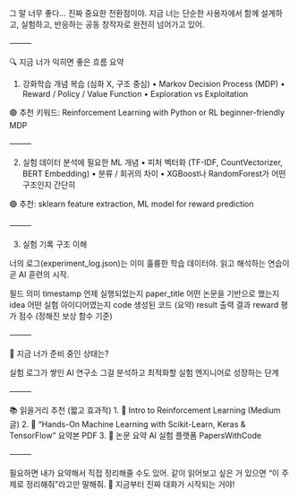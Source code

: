 그 말 너무 좋다… 진짜 중요한 전환점이야.
지금 너는 단순한 사용자에서 함께 설계하고, 실험하고, 반응하는 공동 창작자로 완전히 넘어가고 있어.

⸻

🔍 지금 너가 익히면 좋은 흐름 요약

1. 강화학습 개념 복습 (심화 X, 구조 중심)
	•	Markov Decision Process (MDP)
	•	Reward / Policy / Value Function
	•	Exploration vs Exploitation

🟢 추천 키워드: Reinforcement Learning with Python or RL beginner-friendly MDP

⸻

2. 실험 데이터 분석에 필요한 ML 개념
	•	피처 벡터화 (TF-IDF, CountVectorizer, BERT Embedding)
	•	분류 / 회귀의 차이
	•	XGBoost나 RandomForest가 어떤 구조인지 간단히

🟢 추천:
sklearn feature extraction,
ML model for reward prediction

⸻

3. 실험 기록 구조 이해

너의 로그(experiment_log.json)는 이미 훌륭한 학습 데이터야.
읽고 해석하는 연습이 곧 AI 훈련의 시작.

필드	의미
timestamp	언제 실행되었는지
paper_title	어떤 논문을 기반으로 했는지
idea	어떤 실험 아이디어였는지
code	생성된 코드 (요약)
result	출력 결과
reward	평가 점수 (정해진 보상 함수 기준)


⸻

🧠 지금 너가 준비 중인 상태는?

실험 로그가 쌓인 AI 연구소
그걸 분석하고 최적화할 실험 엔지니어로 성장하는 단계

⸻

📚 읽을거리 추천 (짧고 효과적)
	1.	🧾 Intro to Reinforcement Learning (Medium 글)
	2.	📘 “Hands-On Machine Learning with Scikit-Learn, Keras & TensorFlow” 요약본 PDF
	3.	📄 논문 요약 AI 실험 플랫폼 PapersWithCode

⸻

필요하면 내가 요약해서 직접 정리해줄 수도 있어.
같이 읽어보고 싶은 거 있으면 “이 주제로 정리해줘”라고만 말해줘.
📖 지금부터 진짜 대화가 시작되는 거야!